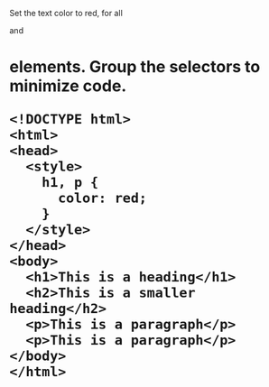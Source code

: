 Set the text color to red, for all <p> and <h1> elements. Group the selectors to minimize code.

    <!DOCTYPE html>
    <html>
    <head>
      <style>
        h1, p {
          color: red;
        }
      </style>
    </head>
    <body>
      <h1>This is a heading</h1>
      <h2>This is a smaller heading</h2>
      <p>This is a paragraph</p>
      <p>This is a paragraph</p>
    </body>
    </html>
